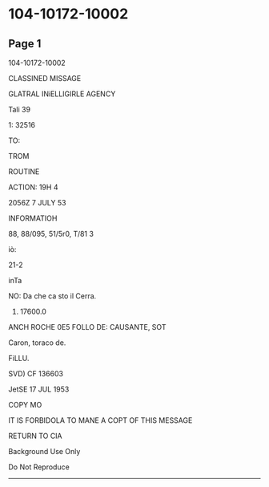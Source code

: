 # 104-10172-10002

## Page 1

104-10172-10002

CLASSINED MISSAGE

GLATRAL INiELLIGIRLE AGENCY

Tali 39

1: 32516

TO:

TROM

ROUTINE

ACTION: 19H 4

2056Z 7 JULY 53

INFORMATIOH

88, 88/095, 51/5r0, T/81 3

iò:

21-2

inTa

NO: Da che ca sto il Cerra.

1. 17600.0

ANCH ROCHE 0E5 FOLLO DE: CAUSANTE, SOT

Caron, toraco de.

FiLLU.

SVD) CF 136603

JetSE 17 JUL 1953

COPY MO

IT IS FORBIDOLA TO MANE A COPT OF THIS MESSAGE

RETURN TO CIA

Background Use Only

Do Not Reproduce

---

